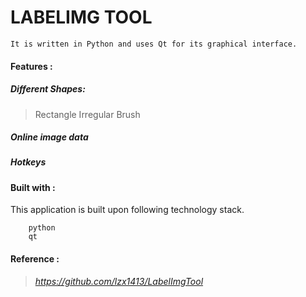 # LABELIMG TOOL
```
It is written in Python and uses Qt for its graphical interface.
```
#### Features : 
##### Different Shapes:
> Rectangle
> Irregular
> Brush
##### Online image data
>
##### Hotkeys
> 

#### Built with :
This application is built upon following technology stack.
```
    python
    qt
```

#### Reference : 
> _https://github.com/lzx1413/LabelImgTool_